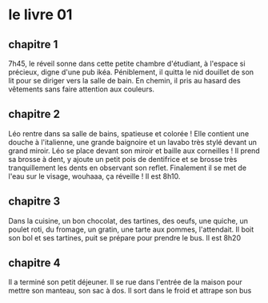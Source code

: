 # le livre 01

## chapitre 1

7h45, le réveil sonne dans cette petite chambre d'étudiant, à l'espace si précieux, digne d'une pub ikéa.
Péniblement, il quitta le nid douillet de son lit pour se diriger vers la salle de bain.
En chemin, il pris au hasard des vêtements sans faire attention aux couleurs.

## chapitre 2
Léo rentre dans sa salle de bains, spatieuse et colorée ! Elle contient une douche à l'italienne, une grande baignoire et un lavabo très stylé devant un grand miroir.
Léo se place devant son miroir et baille aux corneilles !
Il prend sa brosse à dent, y ajoute un petit pois de dentifrice et se brosse très tranquillement les dents en observant son reflet.
Finalement il se met de l'eau sur le visage, wouhaaa, ça réveille !
Il est 8h10.

## chapitre 3
Dans la cuisine, un bon chocolat, des tartines, des oeufs, une quiche, un poulet roti, du fromage, un gratin, une tarte aux pommes, l'attendait. Il boit son bol et ses tartines, puit se prépare pour prendre le bus. Il est 8h20

## chapitre 4

Il a terminé son petit déjeuner. Il se rue dans l'entrée de la maison pour mettre son manteau, son sac à dos. Il sort dans le froid et attrape son bus
